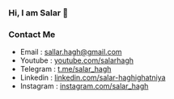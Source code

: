### Hi, I am Salar 👋


### Contact Me

* Email : sallar.hagh@gmail.com
* Youtube : <a href="https://www.youtube.com/salarhagh">youtube.com/salarhagh</a>
* Telegram : <a href="https://t.me/salar_hagh">t.me/salar_hagh</a>
* Linkedin : <a href="https://www.linkedin.com/in/salar-haghighatniya-3883b219b/">linkedin.com/salar-haghighatniya</a>
* Instagram : <a href="https://www.instagram.com/salar_hagh">instagram.com/salar_hagh</a>


<!--
**salar-hagh/salar-hagh** is a ✨ _special_ ✨ repository because its `README.md` (this file) appears on your GitHub profile.

Here are some ideas to get you started:

- 🔭 I’m currently working on ...
- 🌱 I’m currently learning ...
- 👯 I’m looking to collaborate on ...
- 🤔 I’m looking for help with ...
- 💬 Ask me about ...
- 📫 How to reach me: ...
- 😄 Pronouns: ...
- ⚡ Fun fact: ...
-->
 

